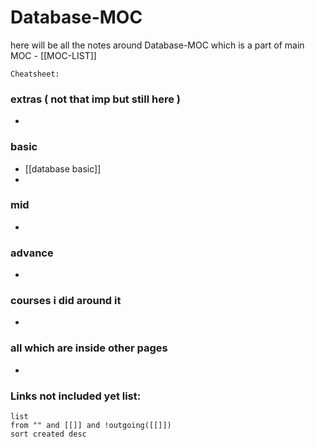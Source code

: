 
# Database-MOC

here will be all the notes around Database-MOC which is a part of main MOC - [[MOC-LIST]]

`Cheatsheet:`  

### extras ( not that imp but still here )

- 

### basic

- [[database basic]]
- 


### mid

- 

### advance

- 


### courses i did around it

- 


### all which are inside other pages

- 


### **Links not included yet list:**
```dataview
list
from "" and [[]] and !outgoing([[]])
sort created desc
```
